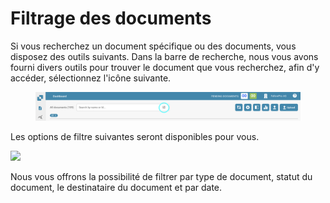 # Filtrage des documents

Si vous recherchez un document spécifique ou des documents, vous disposez des outils suivants. Dans la barre de recherche, nous vous avons fourni divers outils pour trouver le document que vous recherchez, afin d'y accéder, sélectionnez l'icône suivante.

<figure><img src="../../../.gitbook/assets/filtering-documents.png" alt=""><figcaption></figcaption></figure>

Les options de filtre suivantes seront disponibles pour vous.

![](https://lh7-us.googleusercontent.com/VViCqWz9H_347QkeQ-CNQLP-XifbTD5058czQEhhk7q2AHs5oZqh79XOg_HyxTiAdcUiyJn0tDiblH8UwRZnq20E_Nia4u1sAOZEnEVJgcsVUN3K5MMb5d8hu1Jn0lTuRMMcz9nEASiW2mC4gKWZkhI)

Nous vous offrons la possibilité de filtrer par type de document, statut du document, le destinataire du document et par date.
